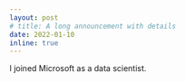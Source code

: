 ```yaml
---
layout: post
# title: A long announcement with details
date: 2022-01-10
inline: true
---
```


I joined Microsoft as a data scientist.